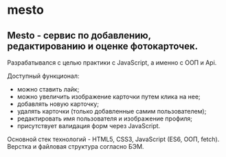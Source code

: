 # mesto  


## Mesto - сервис по добавлению, редактированию и оценке фотокарточек.  

Разрабатывался с целью практики с JavaScript, а именно с ООП и Api.

Доступный функционал: 
  * можно ставить лайк;
  * можно увеличить изображение карточки путем клика на нее; 
  * добавлять новую карточку; 
  * удалять карточки (только добавленные самим пользователем); 
  * редактировать имя пользователя и изображение профиля; 
  * присутствует валидация форм через JavaScript.

Основной стек технологий - HTML5, CSS3, JavaScript (ES6, ООП, fetch). Верстка и файловая структура согласно БЭМ.
